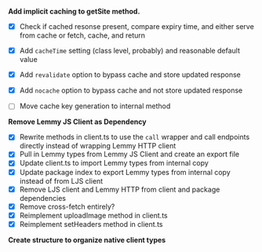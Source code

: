 **Add implicit caching to getSite method.**

- [X] Check if cached resonse present, compare expiry time, and either serve from cache or fetch, cache, and return
- [X] Add `cacheTime` setting (class level, probably) and reasonable default value
- [X] Add `revalidate` option to bypass cache and store updated response
- [X] Add `nocache` option to bypass cache and not store updated response
- [ ] Move cache key generation to internal method


**Remove Lemmy JS Client as Dependency**
- [X] Rewrite methods in client.ts to use the `call` wrapper and call endpoints directly instead of wrapping Lemmy HTTP client
- [X] Pull in Lemmy types from Lemmy JS Client and create an export file
- [X] Update client.ts to import Lemmy types from internal copy
- [X] Update package index to export Lemmy types from internal copy instead of from LJS client
- [X] Remove LJS client and Lemmy HTTP from client and package dependencies
- [X]  Remove cross-fetch entirely?
- [X] Reimplement uploadImage method in client.ts
- [X] Reimplement setHeaders method in client.ts

**Create structure to organize native client types**


